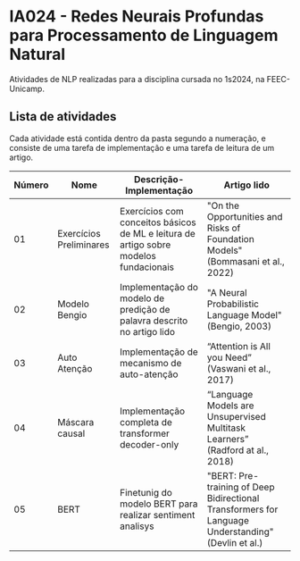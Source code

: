 # IA024 - Redes Neurais Profundas para Processamento de Linguagem Natural

Atividades de NLP realizadas para a disciplina cursada no 1s2024, na FEEC-Unicamp.

## Lista de atividades

Cada atividade está contida dentro da pasta segundo a numeração, e consiste de uma tarefa de implementação e uma tarefa de leitura de um artigo.

Número|Nome|Descrição-Implementação|Artigo lido
-|-|-|-
01|Exercícios Preliminares| Exercícios com conceitos básicos de ML e leitura de artigo sobre modelos fundacionais|"On the Opportunities and Risks of Foundation Models" (Bommasani et al., 2022)
02|Modelo Bengio | Implementação do modelo de predição de palavra descrito no artigo lido | "A Neural Probabilistic Language Model" (Bengio, 2003)
03|Auto Atenção|Implementação de mecanismo de auto-atenção|“Attention is All you Need” (Vaswani et al., 2017)
04|Máscara causal|Implementação completa de transformer decoder-only|“Language Models are Unsupervised Multitask Learners” (Radford at al., 2018)
05|BERT|Finetunig do modelo BERT para realizar sentiment analisys|"BERT: Pre-training of Deep Bidirectional Transformers for Language Understanding" (Devlin et al.)

